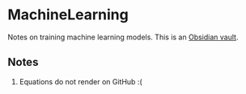 # MachineLearning
Notes on training machine learning models. This is an [Obsidian vault](https://obsidian.md/).

## Notes
1. Equations do not render on GitHub :(
